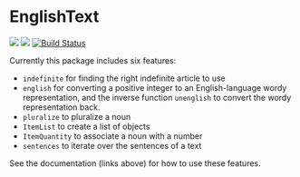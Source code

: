 # EnglishText

[![](https://img.shields.io/badge/docs-stable-blue.svg)](https://totalverb.github.io/EnglishText.jl/stable)
[![](https://img.shields.io/badge/docs-latest-blue.svg)](https://totalverb.github.io/EnglishText.jl/latest)
[![Build Status](https://travis-ci.org/TotalVerb/EnglishText.jl.svg?branch=master)](https://travis-ci.org/TotalVerb/EnglishText.jl)

Currently this package includes six features:

 - `indefinite` for finding the right indefinite article to use
 - `english` for converting a positive integer to an English-language wordy
   representation, and the inverse function `unenglish` to convert the wordy
   representation back.
 - `pluralize` to pluralize a noun
 - `ItemList` to create a list of objects
 - `ItemQuantity` to associate a noun with a number
 - `sentences` to iterate over the sentences of a text

See the documentation (links above) for how to use these features.
